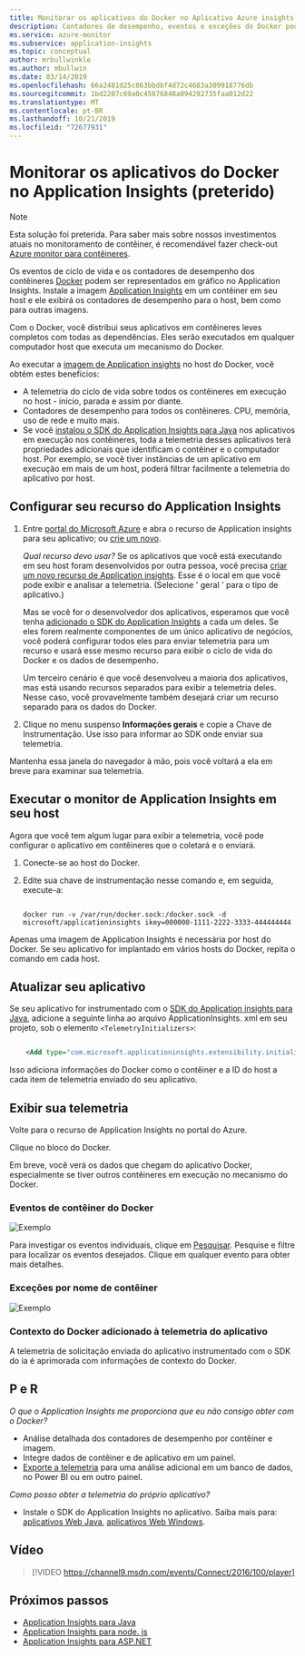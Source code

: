 ```yaml
---
title: Monitorar os aplicativos do Docker no Aplicativo Azure insights | Microsoft Docs
description: Contadores de desempenho, eventos e exceções do Docker podem ser exibidos no Application Insights, juntamente com a telemetria dos aplicativos contidos.
ms.service: azure-monitor
ms.subservice: application-insights
ms.topic: conceptual
author: mrbullwinkle
ms.author: mbullwin
ms.date: 03/14/2019
ms.openlocfilehash: 66a2481d25c863bbdbf4d72c4683a309918776db
ms.sourcegitcommit: 1bd2207c69a0c45076848a094292735faa012d22
ms.translationtype: MT
ms.contentlocale: pt-BR
ms.lasthandoff: 10/21/2019
ms.locfileid: "72677931"
---
```

# <a name="monitor-docker-applications-in-application-insights-deprecated"></a>Monitorar os aplicativos do Docker no Application Insights (preterido)

> [!NOTE]
> Esta solução foi preterida. Para saber mais sobre nossos investimentos atuais no monitoramento de contêiner, é recomendável fazer check-out [Azure monitor para contêineres](https://docs.microsoft.com/azure/azure-monitor/insights/container-insights-overview).

Os eventos de ciclo de vida e os contadores de desempenho dos contêineres [Docker](https://www.docker.com/) podem ser representados em gráfico no Application Insights. Instale a imagem [Application Insights](https://hub.docker.com/r/microsoft/applicationinsights/) em um contêiner em seu host e ele exibirá os contadores de desempenho para o host, bem como para outras imagens.

Com o Docker, você distribui seus aplicativos em contêineres leves completos com todas as dependências. Eles serão executados em qualquer computador host que executa um mecanismo do Docker.

Ao executar a [imagem de Application insights](https://hub.docker.com/r/microsoft/applicationinsights/) no host do Docker, você obtém estes benefícios:

* A telemetria do ciclo de vida sobre todos os contêineres em execução no host - início, parada e assim por diante.
* Contadores de desempenho para todos os contêineres. CPU, memória, uso de rede e muito mais.
* Se você [instalou o SDK do Application Insights para Java](../../azure-monitor/app/java-get-started.md) nos aplicativos em execução nos contêineres, toda a telemetria desses aplicativos terá propriedades adicionais que identificam o contêiner e o computador host. Por exemplo, se você tiver instâncias de um aplicativo em execução em mais de um host, poderá filtrar facilmente a telemetria do aplicativo por host.

## <a name="set-up-your-application-insights-resource"></a>Configurar seu recurso do Application Insights

1. Entre [portal do Microsoft Azure](https://azure.com) e abra o recurso de Application insights para seu aplicativo; ou [crie um novo](../../azure-monitor/app/create-new-resource.md ). 
   
    *Qual recurso devo usar?* Se os aplicativos que você está executando em seu host foram desenvolvidos por outra pessoa, você precisa [criar um novo recurso de Application insights](../../azure-monitor/app/create-new-resource.md ). Esse é o local em que você pode exibir e analisar a telemetria. (Selecione ' geral ' para o tipo de aplicativo.)
   
    Mas se você for o desenvolvedor dos aplicativos, esperamos que você tenha [adicionado o SDK do Application Insights](../../azure-monitor/app/java-get-started.md) a cada um deles. Se eles forem realmente componentes de um único aplicativo de negócios, você poderá configurar todos eles para enviar telemetria para um recurso e usará esse mesmo recurso para exibir o ciclo de vida do Docker e os dados de desempenho. 
   
    Um terceiro cenário é que você desenvolveu a maioria dos aplicativos, mas está usando recursos separados para exibir a telemetria deles. Nesse caso, você provavelmente também desejará criar um recurso separado para os dados do Docker.

2. Clique no menu suspenso **Informações gerais** e copie a Chave de Instrumentação. Use isso para informar ao SDK onde enviar sua telemetria.

Mantenha essa janela do navegador à mão, pois você voltará a ela em breve para examinar sua telemetria.

## <a name="run-the-application-insights-monitor-on-your-host"></a>Executar o monitor de Application Insights em seu host

Agora que você tem algum lugar para exibir a telemetria, você pode configurar o aplicativo em contêineres que o coletará e o enviará.

1. Conecte-se ao host do Docker.
2. Edite sua chave de instrumentação nesse comando e, em seguida, execute-a:
   
   ```
   
   docker run -v /var/run/docker.sock:/docker.sock -d microsoft/applicationinsights ikey=000000-1111-2222-3333-444444444
   ```

Apenas uma imagem de Application Insights é necessária por host do Docker. Se seu aplicativo for implantado em vários hosts do Docker, repita o comando em cada host.

## <a name="update-your-app"></a>Atualizar seu aplicativo
Se seu aplicativo for instrumentado com o [SDK do Application insights para Java](../../azure-monitor/app/java-get-started.md), adicione a seguinte linha ao arquivo ApplicationInsights. xml em seu projeto, sob o elemento `<TelemetryInitializers>`:

```xml

    <Add type="com.microsoft.applicationinsights.extensibility.initializer.docker.DockerContextInitializer"/> 
```

Isso adiciona informações do Docker como o contêiner e a ID do host a cada item de telemetria enviado do seu aplicativo.

## <a name="view-your-telemetry"></a>Exibir sua telemetria
Volte para o recurso de Application Insights no portal do Azure.

Clique no bloco do Docker.

Em breve, você verá os dados que chegam do aplicativo Docker, especialmente se tiver outros contêineres em execução no mecanismo do Docker.

### <a name="docker-container-events"></a>Eventos de contêiner do Docker
![Exemplo](./media/docker/13.png)

Para investigar os eventos individuais, clique em [Pesquisar](../../azure-monitor/app/diagnostic-search.md). Pesquise e filtre para localizar os eventos desejados. Clique em qualquer evento para obter mais detalhes.

### <a name="exceptions-by-container-name"></a>Exceções por nome de contêiner
![Exemplo](./media/docker/14.png)

### <a name="docker-context-added-to-app-telemetry"></a>Contexto do Docker adicionado à telemetria do aplicativo
A telemetria de solicitação enviada do aplicativo instrumentado com o SDK do ia é aprimorada com informações de contexto do Docker.

## <a name="q--a"></a>P e R
*O que o Application Insights me proporciona que eu não consigo obter com o Docker?*

* Análise detalhada dos contadores de desempenho por contêiner e imagem.
* Integre dados de contêiner e de aplicativo em um painel.
* [Exporte a telemetria](export-telemetry.md) para uma análise adicional em um banco de dados, no Power BI ou em outro painel.

*Como posso obter a telemetria do próprio aplicativo?*

* Instale o SDK do Application Insights no aplicativo. Saiba mais para: [aplicativos Web Java](../../azure-monitor/app/java-get-started.md), [aplicativos Web Windows](../../azure-monitor/app/asp-net.md).

## <a name="video"></a>Vídeo

> [!VIDEO https://channel9.msdn.com/events/Connect/2016/100/player]

## <a name="next-steps"></a>Próximos passos

* [Application Insights para Java](../../azure-monitor/app/java-get-started.md)
* [Application Insights para node. js](../../azure-monitor/app/nodejs.md)
* [Application Insights para ASP.NET](../../azure-monitor/app/asp-net.md)
